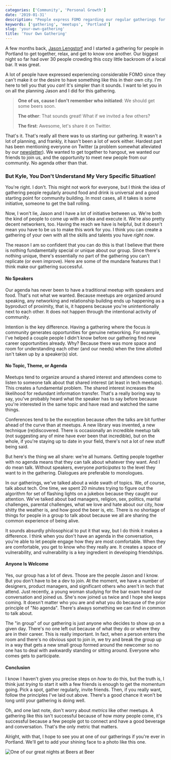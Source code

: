 ```yaml
---
categories: ['Community', 'Personal Growth']
date: '2019-01-31'
description: "People express FOMO regarding our regular gatherings for drinks and conversation here in Portland. I think you can start your own gathering and here's why."
keywords: ['gathering', 'meetups', 'Portland']
slug: 'your-own-gathering'
title: 'Your Own Gathering'
---
```


A few months back, [Jason Lengstorf](https://twitter.com/jlengstorf) and I started a gathering for people in Portland to get together, relax, and get to know one another. Our biggest night so far had over 30 people crowding this cozy little backroom of a local bar. It was great.

A lot of people have expressed experiencing considerable FOMO since they can't make it or the desire to have something like this in their own city. I'm here to tell you that you _can_! It's simpler than it sounds. I want to let you in on all the planning Jason and I did for this gathering.

> **One of us, cause I don't remember who initiated**: We should get some beers soon.
>
> **The other**: That sounds great! What if we invited a few others?
>
> **The first**: Awesome, let's share it on Twitter.

That's it. That's really all there was to us starting our gathering. It wasn't a lot of planning, and frankly, it hasn't been a lot of work either. Hardest part has been mentioning everyone on Twitter (a problem somewhat alleviated by our [newsletter](https://tinyletter.com/beersatbeer-pdx)). We wanted to get together to hangout, we wanted our friends to join us, and the opportunity to meet new people from our community. No agenda other than that.

### But Kyle, You Don't Understand My Very Specific Situation!

You're right. I don't. This might not work for everyone, but I think the idea of gathering people regularly around food and drink is universal and a good starting point for community building. In most cases, all it takes is some initiative, someone to get the ball rolling.

Now, I won't lie, Jason and I have a lot of initiative between us. We're both the kind of people to come up with an idea and execute it. We're also pretty decent networkers, too. Having the reach we have is helpful, but it doesn't mean you have to be us to make this work for you. I think you can create a gathering of your own with all the skills and talents you have _right now_.

The reason I am so confident that you can do this is that I believe that there is nothing fundamentally special or unique about our group. Since there's nothing unique, there's essentially no part of the gathering you can't replicate (or even improve). Here are some of the mundane features that I think make our gathering successful.

#### No Speakers

Our agenda has never been to have a traditional meetup with speakers and food. That's not what we wanted. Because meetups are organized around speaking, any networking and relationship building ends up happening as a byproduct of proximity, that is, it happens because you're unintentionally next to each other. It does not happen through the intentional activity of community.

Intention is the key difference. Having a gathering where the focus _is_ community generates opportunities for genuine networking. For example, I've helped a couple people I didn't know before our gathering find new career opportunities already. Why? Because there was more space and room for understanding each other (and our needs) when the time allotted isn't taken up by a speaker(s) slot.

#### No Topic, Theme, or Agenda

Meetups tend to organize around a shared interest and attendees come to listen to someone talk about that shared interest (at least in tech meetups). This creates a fundamental problem. The shared interest increases the likelihood for redundant information transfer. That's a really boring way to say, you've probably heard what the speaker has to say before because you're interested in the same topic and have read and watched the same things.

Conferences tend to be the exception because often the talks are bit further ahead of the curve than at meetups. A new library was invented, a new technique (re)discovered. There is occasionally an incredible meetup talk (not suggesting any of mine have ever been that incredible), but on the whole, if you're staying up to date in your field, there's not a lot of new stuff being said.

But here's the thing we all share: we're all humans. Getting people together with no agenda means that they can talk about whatever they want. And I do mean talk. Without speakers, everyone _participates_ to the level they want to in the gathering. Dialogues are preferable to monologues.

In our gatherings, we've talked about a wide swath of topics. We, of course, talk about tech. One time, we spent 20 minutes trying to figure out the algorithm for set of flashing lights on a jukebox because they caught our attention. We've talked about bad managers, religion, sex, politics, marital challenges, parental challenges, what we love and hate about our city, how shitty the weather is, and how good the beer is, etc. There is no shortage of things for people in a group to talk about because we all are sharing the common experience of being alive.

It sounds absurdly philosophical to put it that way, but I do think it makes a difference. I think when you don't have an agenda in the conversation, you're able to let people engage how they are most comfortable. When they are comfortable, you get to know who they really are. It creates a space of vulnerability, and vulnerability is a key ingredient in developing friendships.

#### Anyone Is Welcome

Yes, our group has a lot of devs. Those are the people Jason and I know. But you don't have to be a dev to join. At the moment, we have a number of designers, product managers, and significant others who aren't in tech that attend. Just recently, a young woman studying for the bar exam heard our conversation and joined us. She's now joined us twice and I hope she keeps coming. It doesn't matter who you are and what you do because of the prior principle of "No agenda". There's always something we can find in common to talk about.

The "in group" of our gathering is just anyone who decides to show up on a given day. There's no one left out because of what they do or where they are in their career. This is really important. In fact, when a person enters the room and there's no obvious spot to join in, we try and break the group up in a way that gets a new small group formed around the newcomer so no one has to deal with awkwardly standing or sitting around. Everyone who comes gets to participate.

#### Conclusion

I know I haven't given you precise steps on _how_ to do this, but the truth is, I think just _trying_ to start it with a few friends is enough to get the momentum going. Pick a spot, gather regularly, invite friends. Then, if you really want, follow the principles I've laid out above. There's a good chance it won't be long until your gathering is doing well.

Oh, and one last note, don't worry about _metrics_ like other meetups. A gathering like this isn't successful because of how _many_ people come, it's successful because a few people got to connect and have a good beverage and conversation. That's the only metric that matters.

Alright, with that, I hope to see you at one of our gatherings if you're ever in Portland. We'll get to add your shining face to a photo like this one.

![One of our great nights at Beers at Beer](/images/beers_at_beer.jpg)
